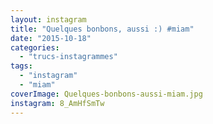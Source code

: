 ```yaml
---
layout: instagram
title: "Quelques bonbons, aussi :) #miam"
date: "2015-10-18"
categories: 
  - "trucs-instagrammes"
tags: 
  - "instagram"
  - "miam"
coverImage: Quelques-bonbons-aussi-miam.jpg
instagram: 8_AmHfSmTw
---
```

